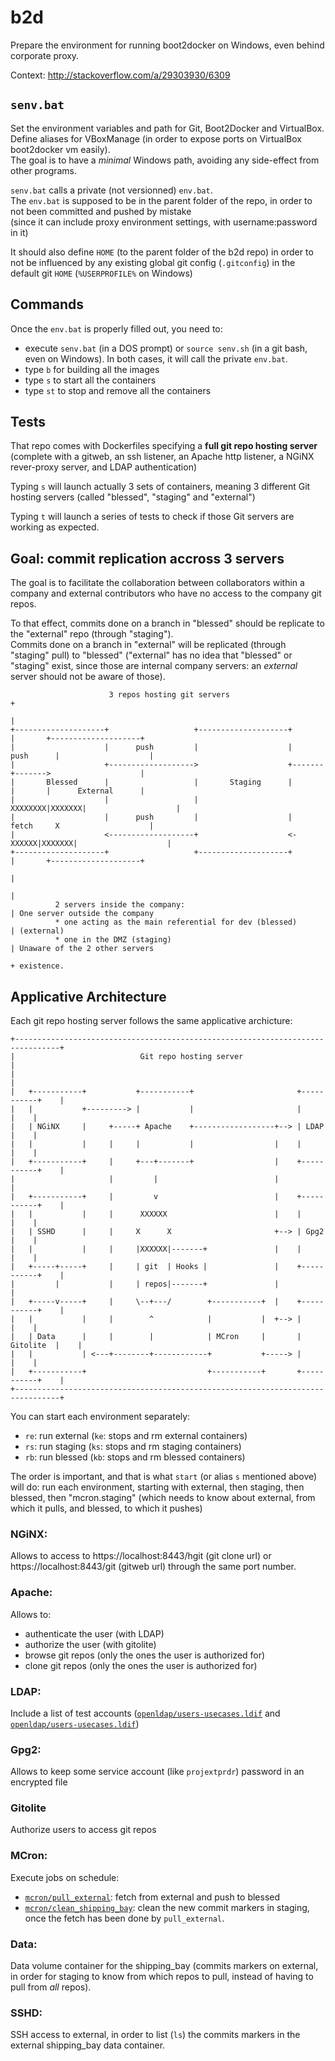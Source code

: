 # b2d
Prepare the environment for running boot2docker on Windows, even behind corporate proxy.

Context: http://stackoverflow.com/a/29303930/6309

## `senv.bat`

Set the environment variables and path for Git, Boot2Docker and VirtualBox.  
Define aliases for VBoxManage (in order to expose ports on VirtualBox boot2docker vm easily).  
The goal is to have a *minimal* Windows path, avoiding any side-effect from other programs.

`senv.bat` calls a private (not versionned) `env.bat`.  
The `env.bat` is supposed to be in the parent folder of the repo, in order to not been committed and pushed by mistake   
(since it can include proxy environment settings, with username:password in it)

It should also define `HOME` (to the parent folder of the b2d repo) in order to not be influenced by any existing global git config (`.gitconfig`) in the default git `HOME` (`%USERPROFILE%` on Windows)

## Commands

Once the `env.bat` is properly filled out, you need to:

- execute `senv.bat` (in a DOS prompt) or `source senv.sh` (in a git bash, even on Windows). In both cases, it will call the private `env.bat`.
- type `b` for building all the images
- type `s` to start all the containers
- type `st` to stop and remove all the containers

## Tests

That repo comes with Dockerfiles specifying a **full git repo hosting server** (complete with a gitweb, an ssh listener, an Apache http listener, a NGiNX rever-proxy server, and LDAP authentication)

Typing `s` will launch actually 3 sets of containers, meaning 3 different Git hosting servers (called "blessed", "staging" and "external")

Typing `t` will launch a series of tests to check if those Git servers are working as expected.

## Goal: commit replication accross 3 servers

The goal is to facilitate the collaboration between collaborators within a company and external contributors who have no access to the company git repos.

To that effect, commits done on a branch in "blessed" should be replicate to the "external" repo (through "staging").  
Commits done on a branch in "external" will be replicated (through "staging" pull) to "blessed" ("external" has no idea that "blessed" or "staging" exist, since those are internal company servers: an *external* server should not be aware of those).

````
                      3 repos hosting git servers                     +                               
                                                                      |                               
+--------------------+                   +--------------------+       |       +--------------------+  
|                    |      push         |                    |     push      |                    |  
|                    +------------------->                    +-------+------->                    |  
|       Blessed      |                   |       Staging      |       |       |      External      |  
|                    |                   |                    XXXXXXXX|XXXXXXX|                    |  
|                    |      push         |                    |     fetch     X                    |  
|                    <-------------------+                    <-XXXXXX|XXXXXXX|                    |  
+--------------------+                   +--------------------+       |       +--------------------+  
                                                                      |                               
                                                                      |                               
          2 servers inside the company:                               | One server outside the company
          * one acting as the main referential for dev (blessed)      | (external)                    
          * one in the DMZ (staging)                                  | Unaware of the 2 other servers
                                                                      + existence.
````

## Applicative Architecture

Each git repo hosting server follows the same applicative archicture:

````
+--------------------------------------------------------------------------------+
|                            Git repo hosting server                             |
|                                                                                |
|   +-----------+           +-----------+                       +-----------+    |
|   |           +---------> |           |                       |           |    |
|   | NGiNX     |     +-----+ Apache    +------------------+--> | LDAP      |    |
|   |           |     |     |           |                  |    |           |    |
|   +-----------+     |     +---+-------+                  |    +-----------+    |
|                     |         |                          |                     |
|   +-----------+     |         v                          |    +-----------+    |
|   |           |     |      XXXXXX                        |    |           |    |
|   | SSHD      |     |     X      X                       +--> | Gpg2      |    |
|   |           |     |     |XXXXXX|-------+               |    |           |    |
|   +-----+-----+     |     | git  | Hooks |               |    +-----------+    |
|         |           |     | repos|-------+               |                     |
|   +-----v-----+     |     \--+---/        +-----------+  |    +-----------+    |
|   |           |     |        ^            |           |  +--> |           |    |
|   | Data      |     |        |            | MCron     |       | Gitolite  |    |
|   |           | <---+--------+------------+           +-----> |           |    |
|   +-----------+                           +-----------+       +-----------+    |
+--------------------------------------------------------------------------------+
````

You can start each environment separately:

* `re`: run external (`ke`: stops and rm external containers)
* `rs`: run staging (`ks`: stops and rm staging containers)
* `rb`: run blessed (`kb`: stops and rm blessed containers)

The order is important, and that is what `start` (or alias `s` mentioned above) will do: run each environment, starting with external, then staging, then blessed, then "mcron.staging" (which needs to know about external, from which it pulls, and blessed, to which it pushes)

### NGiNX:

Allows to access to https://localhost:8443/hgit (git clone url) or https://localhost:8443/git (gitweb url) through the same port number.

### Apache:

Allows to:

* authenticate the user (with LDAP)
* authorize the user (with gitolite)
* browse git repos (only the ones the user is authorized for)
* clone git repos (only the ones the user is authorized for)
 
### LDAP:

Include a list of test accounts ([`openldap/users-usecases.ldif`](https://github.com/VonC/b2d/blob/master/openldap/users-usecases.ldif) and [`openldap/users-usecases.ldif`](https://github.com/VonC/b2d/blob/master/openldap/users-usecases.ldif))

### Gpg2:

Allows to keep some service account (like `projextprdr`) password in an encrypted file

### Gitolite

Authorize users to access git repos

### MCron:

Execute jobs on schedule:

* [`mcron/pull_external`](https://github.com/VonC/b2d/blob/master/mcron/pull_external): fetch from external and push to blessed
* [`mcron/clean_shipping_bay`](https://github.com/VonC/b2d/blob/master/mcron/clean_shipping_bay): clean the new commit markers in staging, once the fetch has been done by `pull_external`.
 
### Data:

Data volume container for the shipping_bay (commits markers on external, in order for staging to know from which repos to pull, instead of having to pull from *all* repos).

### SSHD:

SSH access to external, in order to list (`ls`) the commits markers in the external shipping_bay data container.
